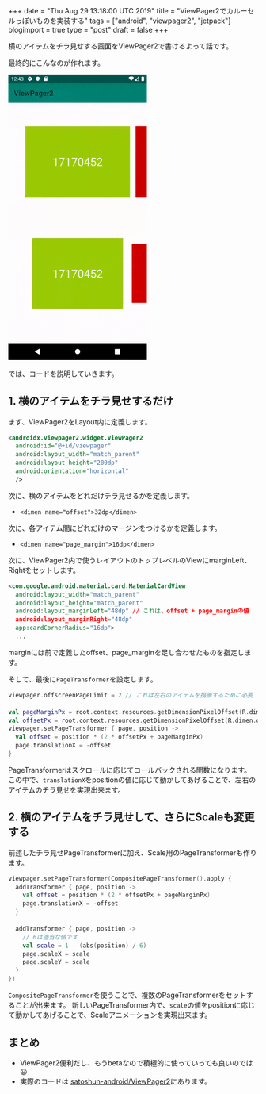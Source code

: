 +++
date = "Thu Aug 29 13:18:00 UTC 2019"
title = "ViewPager2でカルーセルっぽいものを実装する"
tags = ["android", "viewpager2", "jetpack"]
blogimport = true
type = "post"
draft = false
+++

横のアイテムをチラ見せする画面をViewPager2で書けるよって話です。

最終的にこんなのが作れます。

<img src="/blog/android/jetpack/viewpager2/viewpager2-carousel.gif" style="max-width:280px" />

では、コードを説明していきます。

## 1. 横のアイテムをチラ見せするだけ

まず、ViewPager2をLayout内に定義します。

```xml
<androidx.viewpager2.widget.ViewPager2
  android:id="@+id/viewpager"
  android:layout_width="match_parent"
  android:layout_height="200dp"
  android:orientation="horizontal"
  />
```

次に、横のアイテムをどれだけチラ見せるかを定義します。

- `<dimen name="offset">32dp</dimen>`

次に、各アイテム間にどれだけのマージンをつけるかを定義します。

- `<dimen name="page_margin">16dp</dimen>`

次に、ViewPager2内で使うレイアウトのトップレベルのViewにmarginLeft、Rightをセットします。

```xml
<com.google.android.material.card.MaterialCardView
  android:layout_width="match_parent"
  android:layout_height="match_parent"
  android:layout_marginLeft="48dp" // これは、offset + page_marginの値
  android:layout_marginRight="48dp"
  app:cardCornerRadius="16dp">
  ...
```

marginには前で定義したoffset、page_marginを足し合わせたものを指定します。

そして、最後に`PageTransformer`を設定します。

```kotlin
viewpager.offscreenPageLimit = 2 // これは左右のアイテムを描画するために必要

val pageMarginPx = root.context.resources.getDimensionPixelOffset(R.dimen.page_margin)
val offsetPx = root.context.resources.getDimensionPixelOffset(R.dimen.offset)
viewpager.setPageTransformer { page, position ->
  val offset = position * (2 * offsetPx + pageMarginPx)
  page.translationX = -offset
}
```

PageTransformerはスクロールに応じてコールバックされる関数になります。
この中で、`translationX`をpositionの値に応じて動かしてあげることで、左右のアイテムのチラ見せを実現出来ます。

## 2. 横のアイテムをチラ見せして、さらにScaleも変更する

前述したチラ見せPageTransformerに加え、Scale用のPageTransformerも作ります。

```kotlin
viewpager.setPageTransformer(CompositePageTransformer().apply {
  addTransformer { page, position ->
    val offset = position * (2 * offsetPx + pageMarginPx)
    page.translationX = -offset
  }

  addTransformer { page, position ->
    // 6は適当な値です
    val scale = 1 - (abs(position) / 6)
    page.scaleX = scale
    page.scaleY = scale
  }
})
```

`CompositePageTransformer`を使うことで、複数のPageTransformerをセットすることが出来ます。
新しいPageTransformer内で、`scale`の値をpositionに応じて動かしてあげることで、Scaleアニメーションを実現出来ます。

## まとめ

- ViewPager2便利だし、もうbetaなので積極的に使っていっても良いのでは😃
- 実際のコードは [satoshun-android/ViewPager2](https://github.com/satoshun-android-example/ViewPager2)にあります。
